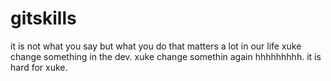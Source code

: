 # gitskills
it is not what you say but what you do that matters a lot in our life
xuke change something in the dev.
xuke change somethin again hhhhhhhhh.
it is hard for xuke.
